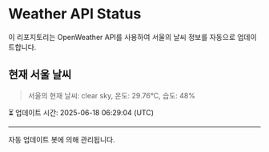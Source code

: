 
# Weather API Status

이 리포지토리는 OpenWeather API를 사용하여 서울의 날씨 정보를 자동으로 업데이트합니다.

## 현재 서울 날씨
> 서울의 현재 날씨: clear sky, 온도: 29.76°C, 습도: 48%

⏳ 업데이트 시간: 2025-06-18 06:29:04 (UTC)

---
자동 업데이트 봇에 의해 관리됩니다.
